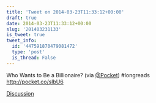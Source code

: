 ```yaml
---
title: 'Tweet on 2014-03-23T11:33:12+00:00'
draft: true
date: 2014-03-23T11:33:12+00:00
slug: '201403231133'
is_tweet: true
tweet_info:
  id: '447591870479081472'
  type: 'post'
  is_thread: False
---
```




Who Wants to Be a Billionaire? (via [@Pocket](https://x.com/Pocket)) #longreads <http://pocket.co/slbU6>

[Discussion](https://x.com/sytelus/status/447591870479081472)
